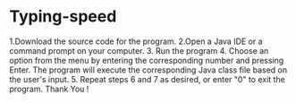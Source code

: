 # Typing-speed
1.Download the source code for the program.
2.Open a Java IDE or a command prompt on your computer.
3. Run the program 
4. Choose an option from the menu by entering the corresponding number and pressing Enter. The program will execute the corresponding Java class file based on the user's input.
5. Repeat steps 6 and 7 as desired, or enter "0" to exit the program.
Thank You !
